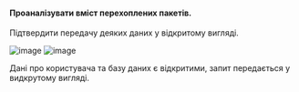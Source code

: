 #### Проаналізувати вміст перехоплених пакетів.
Підтвердити передачу деяких даних у відкритому вигляді.

![image](https://user-images.githubusercontent.com/58373600/208646733-0a570716-2395-4b0e-b540-7da92eaf23f7.png)
![image](https://user-images.githubusercontent.com/58373600/208646855-414b012e-fd5f-4c67-ae8b-cdaecc62c903.png)

Дані про користувача та базу даних є відкритими, запит передається у видкрутому вигляді.
